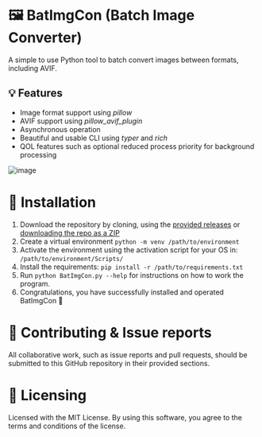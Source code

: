 # 🖼 BatImgCon (Batch Image Converter)
A simple to use Python tool to batch convert images between formats, including AVIF.

## 💡 Features
- Image format support using *pillow*
- AVIF support using *pillow_avif_plugin*
- Asynchronous operation
- Beautiful and usable CLI using *typer* and *rich*
- QOL features such as optional reduced process priority for background processing

![image](https://github.com/user-attachments/assets/fe6907b4-d239-43af-9173-3afac7731ade)

# 🔨 Installation
1. Download the repository by cloning, using the [provided releases](https://github.com/rekterakathom/BatImgCon/releases) or [downloading the repo as a ZIP](https://github.com/rekterakathom/BatImgCon/archive/refs/heads/main.zip)
2. Create a virtual environment ``python -m venv /path/to/environment``
3. Activate the environment using the activation script for your OS in: ``/path/to/environment/Scripts/``
4. Install the requirements: ``pip install -r /path/to/requirements.txt``
5. Run ``python BatImgCon.py --help`` for instructions on how to work the program.
6. Congratulations, you have successfully installed and operated BatImgCon 🎉

# 💬 Contributing & Issue reports
All collaborative work, such as issue reports and pull requests, should be submitted to this GitHub repository in their provided sections.

# 📜 Licensing
Licensed with the MIT License. By using this software, you agree to the terms and conditions of the license.
